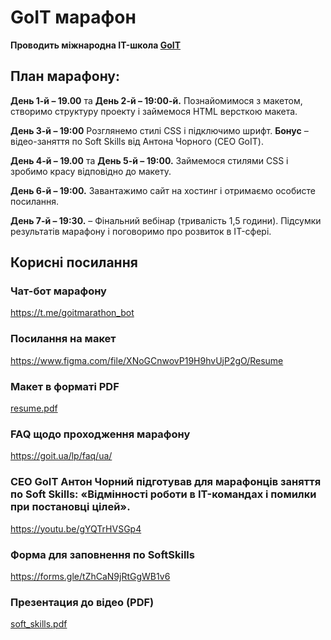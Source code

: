 # GoIT марафон
**Проводить міжнародна IT-школа [GoIT](https://goit.ua/?lang=uk)**

## План марафону:
**День 1-й – 19.00** та **День 2-й – 19:00-й.** Познайомимося з макетом, створимо структуру проекту і займемося HTML версткою макета.

**День 3-й – 19:00** Розглянемо стилі CSS і підключимо шрифт. **Бонус** – відео-заняття по Soft Skills від Антона Чорного (CEO GoIT).

**День 4-й – 19.00** та **День 5-й – 19:00.** Займемося стилями CSS і зробимо красу відповідно до макету.

**День 6-й – 19:00.** Завантажимо сайт на хостинг і отримаємо особисте посилання.

**День 7-й – 19:30.** – Фінальний вебінар (тривалість 1,5 години). Підсумки результатів марафону і поговоримо про розвиток в IT-сфері.

## Корисні посилання

### Чат-бот марафону
https://t.me/goitmarathon_bot

### Посилання на макет
https://www.figma.com/file/XNoGCnwovP19H9hvUjP2gO/Resume

### Макет в форматі PDF
[resume.pdf](_src\resume.pdf)

### FAQ щодо проходження марафону
https://goit.ua/lp/faq/ua/

### CEO GoIT Антон Чорний підготував для марафонців заняття по Soft Skills: «Відмінності роботи в IT-командах і помилки при постановці цілей».
https://youtu.be/gYQTrHVSGp4

### Форма для заповнення по SoftSkills
https://forms.gle/tZhCaN9jRtGgWB1v6

### Презентация до відео (PDF)
[soft_skills.pdf](_src/soft_skills.pdf)